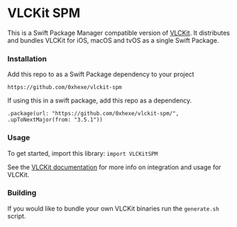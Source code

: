 # VLCKit SPM

This is a Swift Package Manager compatible version of [VLCKit](https://code.videolan.org/videolan/VLCKit). 
It distributes and bundles VLCKit for iOS, macOS and tvOS as a single Swift Package. 

### Installation
Add this repo to as a Swift Package dependency to your project
```
https://github.com/0xhexe/vlckit-spm
```

If using this in a swift package, add this repo as a dependency.
```
.package(url: "https://github.com/0xhexe/vlckit-spm/", .upToNextMajor(from: "3.5.1"))
```

### Usage

To get started, import this library: `import VLCKitSPM`

See the [VLCKit documentation](https://videolan.videolan.me/VLCKit/) for more info on integration and usage for VLCKit.

### Building
If you would like to bundle your own VLCKit binaries run the `generate.sh` script.
